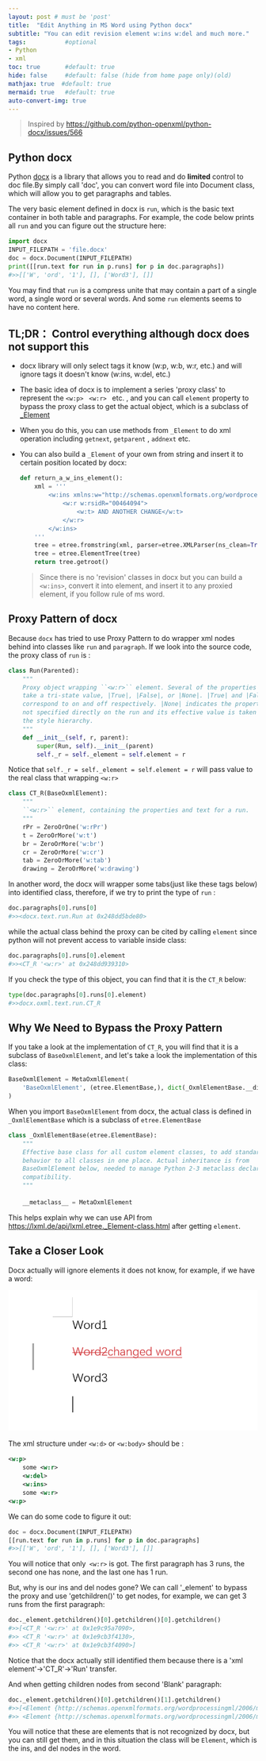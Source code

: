 ```yaml
---
layout: post # must be 'post'
title:  "Edit Anything in MS Word using Python docx"
subtitle: "You can edit revision element w:ins w:del and much more."
tags:           #optional
- Python
- xml
toc: true       #default: true
hide: false     #default: false (hide from home page only)(old)
mathjax: true  #default: true
mermaid: true   #default: true
auto-convert-img: true
---
```


> Inspired by https://github.com/python-openxml/python-docx/issues/566

## Python docx

Python [docx](https://python-docx.readthedocs.io/en/latest/) is a library that allows you to read and do **limited** control to doc file.By simply call 'doc', you can convert word file into Document class, which will allow you to get paragraphs and tables. 

The very basic element defined in docx is `run`, which is the basic text container in both table and paragraphs. For example, the code below prints all `run` and you can figure out the structure here:

```python
import docx
INPUT_FILEPATH = 'file.docx'
doc = docx.Document(INPUT_FILEPATH)
print([[run.text for run in p.runs] for p in doc.paragraphs])
#>>[['W', 'ord', '1'], [], ['Word3'], []]
```

You may find that `run` is a compress unite that may contain a part of a single word, a single word or several words.  And some `run` elements seems to have no content here.

## TL;DR： Control everything although docx does not support this

- docx library will only select tags it know (w:p, w:b, w:r, etc.) and will ignore tags it doesn't know (w:ins, w:del, etc.)

- The basic idea of docx is to implement a series 'proxy class' to represent the `<w:p> `  `<w:r> ` etc. , and you can call `element` property to bypass the proxy class to get the actual object, which is a subclass of [_Element](https://lxml.de/api/lxml.etree._Element-class.html) 

- When you do this, you can use methods from `_Element` to do xml operation including `getnext`, `getparent` , `addnext` etc.

- You can also build a `_Element` of your own from string and insert it to certain position located by docx:

  ```python
  def return_a_w_ins_element():
      xml = '''
          <w:ins xmlns:w="http://schemas.openxmlformats.org/wordprocessingml/2006/main" w:author="Leroy Jim" w:date="2018-10-10T14:12:00Z" w:id="1480">
              <w:r w:rsidR="00464094">
                  <w:t> AND ANOTHER CHANGE</w:t>
              </w:r>
          </w:ins>
      '''
      tree = etree.fromstring(xml, parser=etree.XMLParser(ns_clean=True))
      tree = etree.ElementTree(tree)
      return tree.getroot()
  ```

  >  Since there is no 'revision' classes in docx but you can build a `<w:ins>`, convert it into element, and insert it to any proxied element, if you follow rule of ms word.

## Proxy Pattern of docx

Because `docx` has tried to use Proxy Pattern to do wrapper xml nodes behind into classes like `run` and `paragraph`. If we look into the source code, the proxy class of `run` is :

```python
class Run(Parented):
    """
    Proxy object wrapping ``<w:r>`` element. Several of the properties on Run
    take a tri-state value, |True|, |False|, or |None|. |True| and |False|
    correspond to on and off respectively. |None| indicates the property is
    not specified directly on the run and its effective value is taken from
    the style hierarchy.
    """
    def __init__(self, r, parent):
        super(Run, self).__init__(parent)
        self._r = self._element = self.element = r
```

Notice that  `self._r = self._element = self.element = r` will pass value to the real class that wrapping `<w:r>`

```python
class CT_R(BaseOxmlElement):
    """
    ``<w:r>`` element, containing the properties and text for a run.
    """
    rPr = ZeroOrOne('w:rPr')
    t = ZeroOrMore('w:t')
    br = ZeroOrMore('w:br')
    cr = ZeroOrMore('w:cr')
    tab = ZeroOrMore('w:tab')
    drawing = ZeroOrMore('w:drawing')
```

In another word, the docx will wrapper some tabs(just like these tags below) into identified class, therefore, if we try to print the type of `run` :

```python
doc.paragraphs[0].runs[0]
#>><docx.text.run.Run at 0x248dd5bde80>
```

while the actual class behind the proxy can be cited by calling `element` since python will not prevent access to variable inside class:

```python
doc.paragraphs[0].runs[0].element
#>><CT_R '<w:r>' at 0x248dd939310>
```

If you check the type of this object, you can find that it is the `CT_R` below:

```python
type(doc.paragraphs[0].runs[0].element)
#>>docx.oxml.text.run.CT_R
```



## Why We Need to Bypass the Proxy Pattern

If you take a look at the implementation of `CT_R`, you will find that it is a subclass of `BaseOxmlElement`, and let's take a look the implementation of this class:

```python
BaseOxmlElement = MetaOxmlElement(
    'BaseOxmlElement', (etree.ElementBase,), dict(_OxmlElementBase.__dict__)
)
```

When you import `BaseOxmlElement` from docx, the actual class is defined in `_OxmlElementBase` which is a subclass of `etree.ElementBase`

```python
class _OxmlElementBase(etree.ElementBase):
    """
    Effective base class for all custom element classes, to add standardized
    behavior to all classes in one place. Actual inheritance is from
    BaseOxmlElement below, needed to manage Python 2-3 metaclass declaration
    compatibility.
    """

    __metaclass__ = MetaOxmlElement
```

This helps explain why we can use API from https://lxml.de/api/lxml.etree._Element-class.html after getting `element`.

## Take a Closer Look

Docx actually will ignore elements it does not know, for example, if we have a word:

![image-20230310200451698](../img/in-post/2023-03-10-insert-anything-in-docx/image-20230310200451698.png)

The xml structure under `<w:d>` or `<w:body>` should be :

```xml
<w:p>
	some <w:r>
	<w:del>
	<w:ins>
	some <w:r>
<w:p>
```

We can do some code to figure it out:

```python
doc = docx.Document(INPUT_FILEPATH)
[[run.text for run in p.runs] for p in doc.paragraphs]
#>>[['W', 'ord', '1'], [], ['Word3'], []]
```

You will notice that only` <w:r>` is got. The first  paragraph has 3 runs, the second one has none, and the last one has 1 run.

But, why is our ins and del nodes gone? We can call '_element' to bypass the proxy and use 'getchildren()' to get nodes, for example, we can get 3 runs from the first paragraph:

```python
doc._element.getchildren()[0].getchildren()[0].getchildren()
#>>[<CT_R '<w:r>' at 0x1e9c95a7090>,
#>> <CT_R '<w:r>' at 0x1e9cb3f4130>,
#>> <CT_R '<w:r>' at 0x1e9cb3f4090>]
```

Notice that the docx actually still identified them because there is a 'xml element'->'CT_R'->'Run' transfer.

And when getting children nodes from second 'Blank' paragraph:

```python
doc._element.getchildren()[0].getchildren()[1].getchildren()
#>>[<Element {http://schemas.openxmlformats.org/wordprocessingml/2006/main}del at 0x248dd5c0bc0>,
#>> <Element {http://schemas.openxmlformats.org/wordprocessingml/2006/main}ins at 0x248dd682bc0>]
```

You will notice that these are elements that is not recognized by docx, but you can still get them, and in this situation the class will be `Element`, which is the ins, and del nodes in the word.
